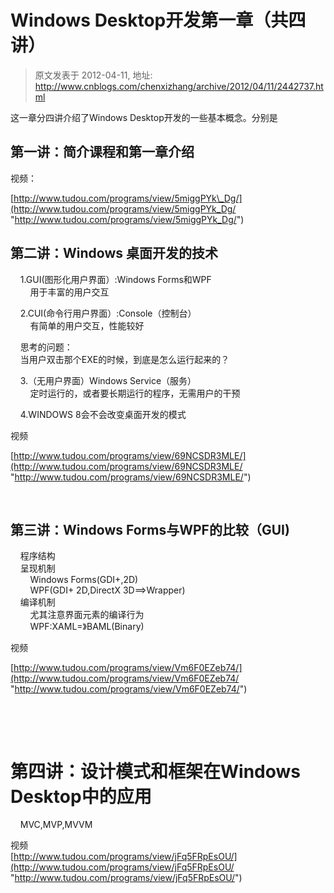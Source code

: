 # Windows Desktop开发第一章（共四讲） 
> 原文发表于 2012-04-11, 地址: http://www.cnblogs.com/chenxizhang/archive/2012/04/11/2442737.html 


这一章分四讲介绍了Windows Desktop开发的一些基本概念。分别是

 第一讲：简介课程和第一章介绍
--------------

 视频：

 [http://www.tudou.com/programs/view/5miggPYk\_Dg/](http://www.tudou.com/programs/view/5miggPYk_Dg/ "http://www.tudou.com/programs/view/5miggPYk_Dg/")

  第二讲：Windows 桌面开发的技术
-------------------

   
    1.GUI(图形化用户界面）:Windows Forms和WPF  
        用于丰富的用户交互

     2.CUI(命令行用户界面）:Console（控制台）  
        有简单的用户交互，性能较好

     思考的问题：  
    当用户双击那个EXE的时候，到底是怎么运行起来的？

     3.（无用户界面）Windows Service（服务）  
        定时运行的，或者要长期运行的程序，无需用户的干预

     4.WINDOWS 8会不会改变桌面开发的模式

 视频

 [http://www.tudou.com/programs/view/69NCSDR3MLE/](http://www.tudou.com/programs/view/69NCSDR3MLE/ "http://www.tudou.com/programs/view/69NCSDR3MLE/")

   

 第三讲：Windows Forms与WPF的比较（GUI)
-----------------------------

   
    程序结构  
    呈现机制  
        Windows Forms(GDI+,2D)  
        WPF(GDI+ 2D,DirectX 3D==>Wrapper)  
    编译机制  
        尤其注意界面元素的编译行为  
        WPF:XAML=》BAML(Binary)

 视频

 [http://www.tudou.com/programs/view/Vm6F0EZeb74/](http://www.tudou.com/programs/view/Vm6F0EZeb74/ "http://www.tudou.com/programs/view/Vm6F0EZeb74/")

   

   
 

 第四讲：设计模式和框架在Windows Desktop中的应用
===============================

   
    MVC,MVP,MVVM

 视频  
[http://www.tudou.com/programs/view/jFq5FRpEsOU/](http://www.tudou.com/programs/view/jFq5FRpEsOU/ "http://www.tudou.com/programs/view/jFq5FRpEsOU/")

 